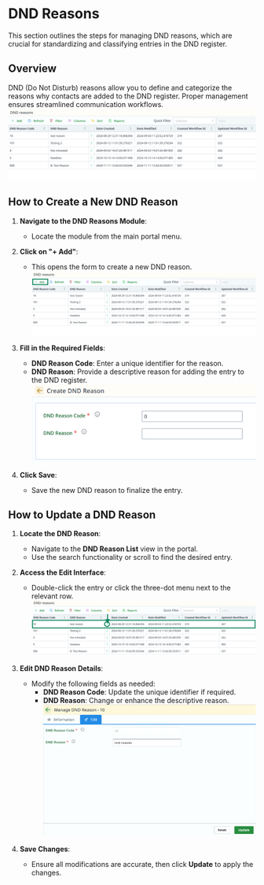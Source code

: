 # DND Reasons

This section outlines the steps for managing DND reasons, which are crucial for standardizing and classifying entries in the DND register.

## Overview

DND (Do Not Disturb) reasons allow you to define and categorize the reasons why contacts are added to the DND register. Proper management ensures streamlined communication workflows.
![dnd-reasons.png](..%2F..%2Fstatic%2Fimg%2Fdnd-reasons.png)
## How to Create a New DND Reason

1. **Navigate to the DND Reasons Module**:
    - Locate the module from the main portal menu.

2. **Click on "+ Add"**:
    - This opens the form to create a new DND reason.
![CreateDndReason.png](..%2F..%2Fstatic%2Fimg%2FCreateDndReason.png)
3. **Fill in the Required Fields**:
    - **DND Reason Code**: Enter a unique identifier for the reason.
    - **DND Reason**: Provide a descriptive reason for adding the entry to the DND register.
![dnd-reason-form.png](..%2F..%2Fstatic%2Fimg%2Fdnd-reason-form.png)
4. **Click Save**:
    - Save the new DND reason to finalize the entry.

## How to Update a DND Reason

1. **Locate the DND Reason**:
    - Navigate to the **DND Reason List** view in the portal.
    - Use the search functionality or scroll to find the desired entry.

2. **Access the Edit Interface**:
    - Double-click the entry or click the three-dot menu next to the relevant row.
![edit-dnd-list.png](..%2F..%2Fstatic%2Fimg%2Fedit-dnd-list.png)
3. **Edit DND Reason Details**:
    - Modify the following fields as needed:
        - **DND Reason Code**: Update the unique identifier if required.
        - **DND Reason**: Change or enhance the descriptive reason.
![dnd-reason-edit.png](..%2F..%2Fstatic%2Fimg%2Fdnd-reason-edit.png)
4. **Save Changes**:
    - Ensure all modifications are accurate, then click **Update** to apply the changes.


